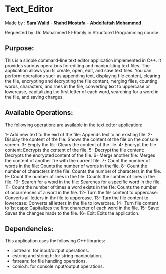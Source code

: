 # Text_Editor
Made by : [**Sara Walid**](https://github.com/sarawalid99) - [**Shahd Mostafa**](https://github.com/ShahdMostafa30) - [**Abdelfattah Mohammed**](https://github.com/Abd-Elfattah5)

Requested by:  Dr. Mohammed El-Ramly in Structured Programming course.

Purpose: 
----------------------
This is a simple command-line text editor application implemented in C++. It provides various operations for editing and manipulating text files. The application allows you to create, open, edit, and save text files. You can perform operations such as appending text, displaying file content, clearing the file, encrypting and decrypting the file content, merging files, counting words, characters, and lines in the file, converting text to uppercase or lowercase, capitalizing the first letter of each word, searching for a word in the file, and saving changes.

Available Operations: 
----------------------
The following operations are available in the text editor application:

1- Add new text to the end of the file: Appends text to an existing file.
2- Display the content of the file: Shows the content of the file on the console screen.
3- Empty the file: Clears the content of the file.
4- Encrypt the file content: Encrypts the content of the file.
5- Decrypt the file content: Decrypts the encrypted content of the file.
6- Merge another file: Merges the content of another file with the current file.
7- Count the number of words in the file: Counts the number of words in the file.
8- Count the number of characters in the file: Counts the number of characters in the file.
9- Count the number of lines in the file: Counts the number of lines in the file.
10- Search for a word in the file: Searches for a specific word in the file.
11- Count the number of times a word exists in the file: Counts the number of occurrences of a word in the file.
12- Turn the file content to uppercase: Converts all letters in the file to uppercase.
13- Turn the file content to lowercase: Converts all letters in the file to lowercase.
14- Turn file content to 1st caps: Capitalizes the first character of each word in the file.
15- Save: Saves the changes made to the file.
16- Exit: Exits the application.

Dependencies: 
----------------------
This application uses the following C++ libraries:

- iostream: for input/output operations.
- cstring and string.h: for string manipulation.
- fstream: for file handling operations.
- conio.h: for console input/output operations.

